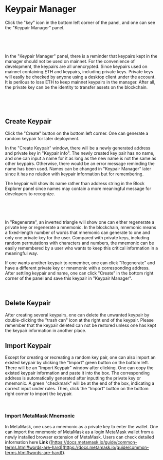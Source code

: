 # Keypair Manager

Click the "key" icon in the bottom left corner of the panel, and one can see the "Keypair Manager" panel.

 

 

In the "Keypair Manager" panel, there is a reminder that keypairs kept in the manager should not be used on mainnet. For the convenience of development, the keypairs are all unencrypted. Since keypairs used on mainnet containing ETH and keypairs, including private keys. Private keys will easily be checked by anyone using a desktop client under the account. It is perilous to lose ETH to keep mainnet keypairs in the manager. After all, the private key can be the identity to transfer assets on the blockchain.

 

 

## Create Keypair

Click the "Create" button on the bottom left corner. One can generate a random keypair for later deployment. 

In the "Create Keypair" window, there will be a newly generated address and private key in "Keypair info". The newly created key pair has no name, and one can input a name for it as long as the new name is not the same as other keypairs. Otherwise, there would be an error message reminding the name has been used. Names can be changed in "Keypair Manager" later since it has no relation with keypair information but for remembering.

The keypair will show its name rather than address string in the Block Explorer panel since names may contain a more meaningful message for developers to recognize.

 

 

In "Regenerate", an inverted triangle will show one can either regenerate a private key or regenerate a mnemonic. In the blockchain, mnemonic means a fixed-length number of words that mnemonic can generate to one and only one private key for the user. Compared with private keys, including random permutations with characters and numbers, the mnemonic can be easily remembered by a user who wants to keep this critical information in a meaningful way.

If one wants another keypair to remember, one can click "Regenerate" and have a different private key or mnemonic with a corresponding address. After settling keypair and name, one can click "Create" in the bottom right corner of the panel and save this keypair in "Keypair Manager".

   

## Delete Keypair

After creating several keypairs, one can delete the unwanted keypair by double-clicking the "trash can" icon at the right end of the keypair. Please remember that the keypair deleted can not be restored unless one has kept the keypair information in another place.

## Import Keypair

Except for creating or recreating a random key pair, one can also import an existed keypair by clicking the "Import" green button on the bottom left. There will be an "Import Keypair" window after clicking. One can copy the existed keypair information and paste it into the box. The corresponding address is automatically generated after inputting the private key or mnemonic. A green "checkmark" will be at the end of the box, indicating a correct input under rules. Then, click the "Import" button on the bottom right corner to import the keypair.

 

### Import MetaMask Mnemonic

In MetaMask, one uses a mnemonic as a private key to enter the wallet. One can import the mnemonic of MetaMask as a login MetaMask wallet from a newly installed browser extension of MetaMask. Users can check detailed information here **Link (**[https://docs.metamask.io/guide/common-terms.html#words-are-hard](https://docs.metamask.io/guide/common-terms.html#words-are-hard)**)**.

 